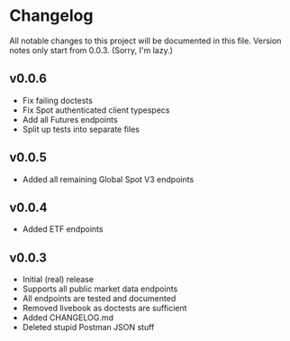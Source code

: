 # Changelog

All notable changes to this project will be documented in this file. Version notes only start from 0.0.3. (Sorry, I'm lazy.)

## v0.0.6
* Fix failing doctests
* Fix Spot authenticated client typespecs
* Add all Futures endpoints
* Split up tests into separate files

## v0.0.5
* Added all remaining Global Spot V3 endpoints

## v0.0.4
* Added ETF endpoints

## v0.0.3
* Initial (real) release
* Supports all public market data endpoints
* All endpoints are tested and documented
* Removed livebook as doctests are sufficient
* Added CHANGELOG.md
* Deleted stupid Postman JSON stuff
